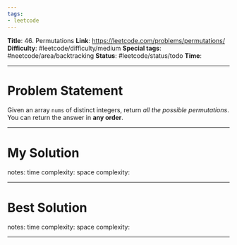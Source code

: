 ```yaml
---
tags:
- leetcode
---
```

**Title**: 46. Permutations
**Link**: https://leetcode.com/problems/permutations/
**Difficulty**: #leetcode/difficulty/medium 
**Special tags**: #neetcode/area/backtracking 
**Status**: #leetcode/status/todo 
**Time**: 

---
# Problem Statement
Given an array `nums` of distinct integers, return _all the possible permutations_. You can return the answer in **any order**.

---
# My Solution

notes: 
time complexity: 
space complexity: 

---
# Best Solution

notes: 
time complexity: 
space complexity: 

---

